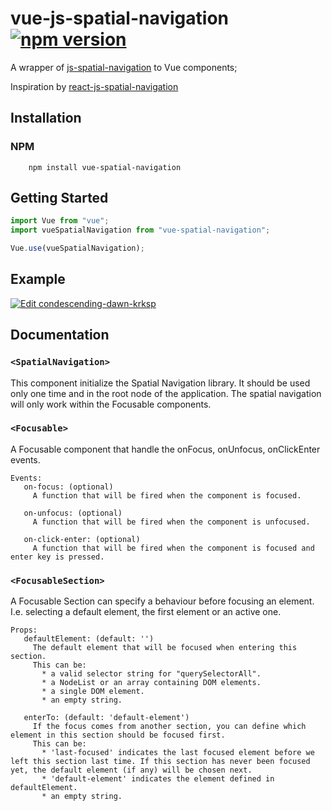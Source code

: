 # vue-js-spatial-navigation [![npm version](http://img.shields.io/npm/v/vue-js-spatial-navigation.svg?style=flat)](https://npmjs.org/package/vue-js-spatial-navigation "View this project on npm")

A wrapper of [js-spatial-navigation](https://github.com/luke-chang/js-spatial-navigation) to Vue components;

Inspiration by [
react-js-spatial-navigation](https://github.com/dead/react-js-spatial-navigation)

## Installation

### NPM

```shell
    npm install vue-spatial-navigation
```

## Getting Started

```javascript
import Vue from "vue";
import vueSpatialNavigation from "vue-spatial-navigation";

Vue.use(vueSpatialNavigation);
```

## Example

[![Edit condescending-dawn-krksp](https://codesandbox.io/static/img/play-codesandbox.svg)](https://codesandbox.io/s/condescending-dawn-krksp?fontsize=14&hidenavigation=1&theme=dark)

## Documentation

### `<SpatialNavigation>`

This component initialize the Spatial Navigation library.
It should be used only one time and in the root node of the application.
The spatial navigation will only work within the Focusable components.

### `<Focusable>`

A Focusable component that handle the onFocus, onUnfocus, onClickEnter events.

```
Events:
   on-focus: (optional)
     A function that will be fired when the component is focused.

   on-unfocus: (optional)
     A function that will be fired when the component is unfocused.

   on-click-enter: (optional)
     A function that will be fired when the component is focused and enter key is pressed.
```

### `<FocusableSection>`

A Focusable Section can specify a behaviour before focusing an element.
I.e. selecting a default element, the first element or an active one.

```
Props:
   defaultElement: (default: '')
     The default element that will be focused when entering this section.
     This can be:
       * a valid selector string for "querySelectorAll".
       * a NodeList or an array containing DOM elements.
       * a single DOM element.
       * an empty string.

   enterTo: (default: 'default-element')
     If the focus comes from another section, you can define which element in this section should be focused first.
     This can be:
       * 'last-focused' indicates the last focused element before we left this section last time. If this section has never been focused yet, the default element (if any) will be chosen next.
       * 'default-element' indicates the element defined in defaultElement.
       * an empty string.
```
